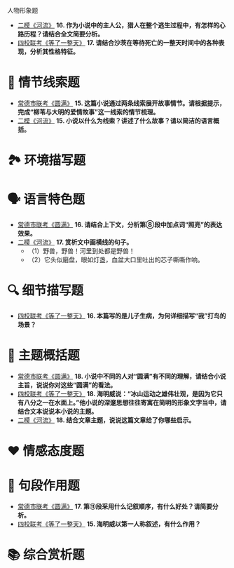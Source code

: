  人物形象题
- [二模《河流》](../../../../Resource/二模.pdf) **16. 作为小说中的主人公，猎人在整个逃生过程中，有怎样的心路历程？请结合全文简要分析。**  
- [四校联考《等了一整天》](../../../../Resource/四校联考.pdf) **17. 请结合沙茨在等待死亡的一整天时间中的各种表现，分析其性格特征。**  

# 📖 情节线索题
- [常德市联考《圆满》](../../../../Resource/常德市联考.pdf) **15. 这篇小说通过两条线索展开故事情节。请根据提示，完成“柳苇与大明的爱情故事”这一线索的情节梳理。**  
- [二模《河流》](../../../../Resource/二模.pdf) **15. 小说以什么为线索？讲述了什么故事？请以简洁的语言概括。**  

# 🏞 环境描写题

# 🗣 语言特色题
- [常德市联考《圆满》](../../../../Resource/常德市联考.pdf) **16. 请结合上下文，分析第⑧段中加点词“照亮”的表达效果。**  
- [二模《河流》](../../../../Resource/二模.pdf) **17. 赏析文中画横线的句子。**  
  - （1）野兽，野兽！河里到处都是野兽！  
  - （2）它头似磨盘，眼如灯盏，血盆大口里吐出的芯子嘶嘶作响。  

# 🔍 细节描写题
- [四校联考《等了一整天》](../../../../Resource/四校联考.pdf) **16. 本篇写的是儿子生病，为何详细描写“我”打鸟的场景？**

# 🎯 主题概括题
- [常德市联考《圆满》](../../../../Resource/常德市联考.pdf) **18. 小说中不同的人对“圆满”有不同的理解，请结合小说主旨，说说你对这些“圆满”的看法。**  
- [四校联考《等了一整天》](../../../../Resource/四校联考.pdf) **18. 海明威说：“冰山运动之雄伟壮观，是因为它只有八分之一在水面上。”他小说的深邃思想往往寄寓在简明的形象文字当中，请结合文本说说本小说的主题。**  
- [二模《河流》](../../../../Resource/二模.pdf) **18. 结合文章主题，说说这篇文章给了你哪些启示。**

# ❤️ 情感态度题

# 📜 句段作用题
- [常德市联考《圆满》](../../../../Resource/常德市联考.pdf) **17. 第⑪段采用什么记叙顺序，有什么好处？请简要分析。**  
- [四校联考《等了一整天》](../../../../Resource/四校联考.pdf) **15. 海明威以第一人称叙述，有什么作用？**  

# 📚 综合赏析题
